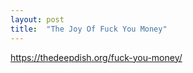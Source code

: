```yaml
---
layout: post
title:  "The Joy Of Fuck You Money"
---
```


https://thedeepdish.org/fuck-you-money/














